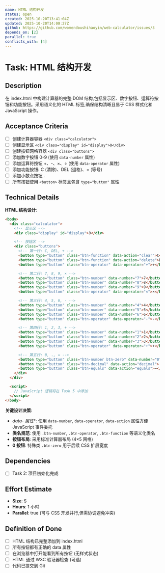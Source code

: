 ```yaml
---
name: HTML 结构开发
status: open
created: 2025-10-20T13:41:04Z
updated: 2025-10-20T14:00:27Z
github: https://github.com/womendoushihaoyin/web-calculator/issues/3
depends_on: [2]
parallel: true
conflicts_with: [4]
---
```


# Task: HTML 结构开发

## Description

在 index.html 中构建计算器的完整 DOM 结构,包括显示区、数字按钮、运算符按钮和功能按钮。采用语义化的 HTML 标签,确保结构清晰且易于 CSS 样式化和 JavaScript 操作。

## Acceptance Criteria

- [ ] 创建计算器容器 `<div class="calculator">`
- [ ] 创建显示区 `<div class="display" id="display">0</div>`
- [ ] 创建按钮网格容器 `<div class="buttons">`
- [ ] 添加数字按钮 0-9 (使用 `data-number` 属性)
- [ ] 添加运算符按钮 +、-、×、÷ (使用 `data-operator` 属性)
- [ ] 添加功能按钮: C (清除)、DEL (退格)、= (等号)
- [ ] 添加小数点按钮 `.`
- [ ] 所有按钮使用 `<button>` 标签且包含 `type="button"` 属性

## Technical Details

**HTML 结构设计**:
```html
<body>
  <div class="calculator">
    <!-- 显示区 -->
    <div class="display" id="display">0</div>

    <!-- 按钮区 -->
    <div class="buttons">
      <!-- 第一行: C, DEL, ÷ -->
      <button type="button" class="btn-function" data-action="clear">C</button>
      <button type="button" class="btn-function" data-action="delete">DEL</button>
      <button type="button" class="btn-operator" data-operator="÷">÷</button>

      <!-- 第二行: 7, 8, 9, × -->
      <button type="button" class="btn-number" data-number="7">7</button>
      <button type="button" class="btn-number" data-number="8">8</button>
      <button type="button" class="btn-number" data-number="9">9</button>
      <button type="button" class="btn-operator" data-operator="×">×</button>

      <!-- 第三行: 4, 5, 6, - -->
      <button type="button" class="btn-number" data-number="4">4</button>
      <button type="button" class="btn-number" data-number="5">5</button>
      <button type="button" class="btn-number" data-number="6">6</button>
      <button type="button" class="btn-operator" data-operator="-">-</button>

      <!-- 第四行: 1, 2, 3, + -->
      <button type="button" class="btn-number" data-number="1">1</button>
      <button type="button" class="btn-number" data-number="2">2</button>
      <button type="button" class="btn-number" data-number="3">3</button>
      <button type="button" class="btn-operator" data-operator="+">+</button>

      <!-- 第五行: 0, ., = -->
      <button type="button" class="btn-number btn-zero" data-number="0">0</button>
      <button type="button" class="btn-decimal" data-action="decimal">.</button>
      <button type="button" class="btn-equals" data-action="equals">=</button>
    </div>
  </div>

  <script>
    // JavaScript 逻辑将在 Task 5 中添加
  </script>
</body>
```

**关键设计决策**:
- **data-* 属性**: 使用 `data-number`, `data-operator`, `data-action` 属性方便 JavaScript 事件委托
- **类名规范**: 使用 `.btn-number`, `.btn-operator`, `.btn-function` 等语义化类名
- **按钮布局**: 采用标准计算器布局 (4×5 网格)
- **0 按钮**: 特殊类 `.btn-zero` 用于后续 CSS 扩展宽度

## Dependencies

- [ ] Task 2: 项目初始化完成

## Effort Estimate

- **Size**: S
- **Hours**: 1 小时
- **Parallel**: true (可与 CSS 开发并行,但需协调避免冲突)

## Definition of Done

- [ ] HTML 结构已完整添加到 index.html
- [ ] 所有按钮都有正确的 data 属性
- [ ] 在浏览器中打开能看到所有按钮 (无样式状态)
- [ ] HTML 通过 W3C 验证器检查 (可选)
- [ ] 代码已提交到 Git
